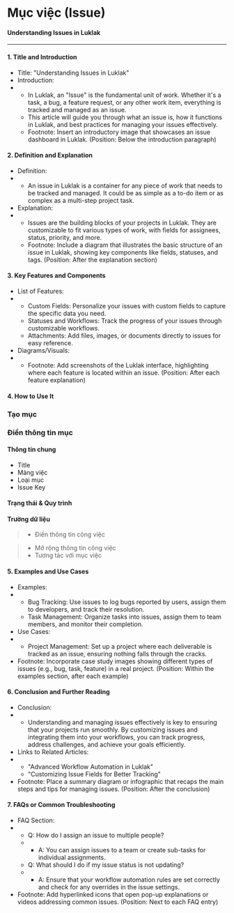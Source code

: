 # Mục việc (Issue)

#### Understanding Issues in Luklak

***

#### 1. Title and Introduction

* Title: "Understanding Issues in Luklak"
* Introduction:
*
  * In Luklak, an "Issue" is the fundamental unit of work. Whether it's a task, a bug, a feature request, or any other work item, everything is tracked and managed as an issue.
  * This article will guide you through what an issue is, how it functions in Luklak, and best practices for managing your issues effectively.
  * Footnote: Insert an introductory image that showcases an issue dashboard in Luklak. (Position: Below the introduction paragraph)

#### 2. Definition and Explanation

* Definition:
*
  * An issue in Luklak is a container for any piece of work that needs to be tracked and managed. It could be as simple as a to-do item or as complex as a multi-step project task.
* Explanation:
*
  * Issues are the building blocks of your projects in Luklak. They are customizable to fit various types of work, with fields for assignees, status, priority, and more.
  * Footnote: Include a diagram that illustrates the basic structure of an issue in Luklak, showing key components like fields, statuses, and tags. (Position: After the explanation section)

#### 3. Key Features and Components

* List of Features:
*
  * Custom Fields: Personalize your issues with custom fields to capture the specific data you need.
  * Statuses and Workflows: Track the progress of your issues through customizable workflows.
  * Attachments: Add files, images, or documents directly to issues for easy reference.
* Diagrams/Visuals:
*
  * Footnote: Add screenshots of the Luklak interface, highlighting where each feature is located within an issue. (Position: After each feature explanation)

#### 4. How to Use It

### Tạo mục





### Điền thông tin mục

#### Thông tin chung

* Title
* Mảng việc
* Loại mục
* Issue Key

#### Trạng thái & Quy trình



#### Trường dữ liệu















> * Điền thông tin công việc





> * Mở rộng thông tin công việc
> * Tương tác với mục việc

#### 5. Examples and Use Cases

* Examples:
*
  * Bug Tracking: Use issues to log bugs reported by users, assign them to developers, and track their resolution.
  * Task Management: Organize tasks into issues, assign them to team members, and monitor their completion.
* Use Cases:
*
  * Project Management: Set up a project where each deliverable is tracked as an issue, ensuring nothing falls through the cracks.
* Footnote: Incorporate case study images showing different types of issues (e.g., bug, task, feature) in a real project. (Position: Within the examples section, after each example)

#### 6. Conclusion and Further Reading

* Conclusion:
*
  * Understanding and managing issues effectively is key to ensuring that your projects run smoothly. By customizing issues and integrating them into your workflows, you can track progress, address challenges, and achieve your goals efficiently.
* Links to Related Articles:
*
  * "Advanced Workflow Automation in Luklak"
  * "Customizing Issue Fields for Better Tracking"
* Footnote: Place a summary diagram or infographic that recaps the main steps and tips for managing issues. (Position: After the conclusion)

#### 7. FAQs or Common Troubleshooting

* FAQ Section:
*
  * Q: How do I assign an issue to multiple people?
  *
    * A: You can assign issues to a team or create sub-tasks for individual assignments.
  * Q: What should I do if my issue status is not updating?
  *
    * A: Ensure that your workflow automation rules are set correctly and check for any overrides in the issue settings.
* Footnote: Add hyperlinked icons that open pop-up explanations or videos addressing common issues. (Position: Next to each FAQ entry)
